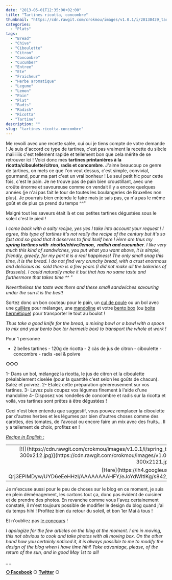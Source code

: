 ```yaml
---
date: "2013-05-01T12:35:00+02:00"
title: "Tartines ricotta, concombre"
thumbnail: "https://cdn.rawgit.com/crokmou/images/v1.0.1/i/20130429_tartine_ricotta_radis_concombre_ciboulette_0020.jpg"
categories:
  - "Plats"
tags:
  - "Bread"
  - "Chive"
  - "Ciboulette"
  - "Citron"
  - "Concombre"
  - "Cucumber"
  - "Entree"
  - "Ete"
  - "Fraicheur"
  - "Herbe aromatique"
  - "Legume"
  - "Lemon"
  - "Pain"
  - "Plat"
  - "Radis"
  - "Radish"
  - "Ricotta"
  - "Tartine"
description: ""
slug: "tartines-ricotta-concombre"
---
```


Me revoili avec une recette salée, oui oui je tiens compte de votre demande ! Je suis d'accord ce type de tartines, c'est pas vraiment la recette du siècle maiiiiiiis c'est tellement rapide et tellement bon que cela mérite de se retrouver ici ! Voici donc mes **tartines printanières à la ricotta/ciboulette/citron, radis et concombre**. J'aime beaucoup ce genre de tartines, on mets ce que l'on veut dessus, c'est simple, convivial, gourmand, pour ma part c'est un vrai bonheur ! Le seul petit hic pour cette fois, c'est le pain. Je ne trouve pas de pain bien croustillant, avec une croûte énorme et savoureuse comme on vendait il y a encore quelques années (je n'ai pas fait le tour de toutes les boulangeries de Bruxelles non plus). Je pourrais bien entendu le faire mais je sais pas, ça n'a pas le même goût et de plus ça prend du temps ^^"

Malgré tout les saveurs était là et ces petites tartines dégustées sous le soleil c'est le pied !

_I come back with a salty recipe, yes yes I take into account your request ! I agree, this type of tartines it's not really the recipe of the century but it's so fast and so good that it deserves to find itself here ! Here are thus my **spring tartines with  ricotta/chive/lemon,  radish and cucumber**. I like very much this kind of sandwiches, you put what you want above, it is simple, friendly, greedy, for my part it is a real happiness! The only small snag this time, it is the bread. I do not find very crunchy bread, with a crust enormous and delicious as  sold there is a few years (I did not make all the bakeries of Brussels). I could naturally make it but that has no same taste and furthermore that takes time ^^ "_

_Nevertheless the taste was there and these small sandwiches savouring under the sun it is the best!_

Sortez donc un bon couteau pour le pain, un [cul de poule](http://www.rueducommerce.fr/index/casserole%20fonte) ou un bol avec une [cuillère](http://www.rueducommerce.fr/index/cuillere%20a%20soupe) pour mélanger, une [mandoline](http://www.rueducommerce.fr/m/pl/malid:3665541,5325288) et votre [bento box](http://www.rueducommerce.fr/m/pl/malid:48515382) (ou [boite hermétique](http://www.rueducommerce.fr/index/boite%20hermetique)) pour transporter le tout au boulot !

_Thus take a good knife for the bread, a mixing bowl or a bowl with a spoon to mix and your bento box (or hermetic box) to transport the whole at work !_

Pour 1 personne

- 2 belles tartines - 120g de ricotta - 2 càs de jus de citron - ciboulette - concombre - radis -sel & poivre

**○○○**

1- Dans un bol, mélangez la ricotta, le jus de citron et la ciboulette préalablement ciselée (pour la quantité c'est selon les goûts de chacun). Salez et poivrez. 2- Etalez cette préparation généreusement sur vos tartines. 3- Lavez puis coupez vos légumes finement à l'aide d'une mandoline 4- Disposez vos rondelles de concombre et radis sur la ricotta et voilà, vos tartines sont prêtes à être dégustées !

Ceci n'est bien entendu que suggestif, vous pouvez remplacer la ciboulette par d'autres herbes et les légumes par bien d'autres choses comme des carottes, des tomates, de l'avocat ou encore faire un mix avec des fruits... Il y a tellement de choix, profitez en !

_[Recipe in English :](https://lh4.googleusercontent.com/-Qrj3EPIMDyw/UYD6eEeHHzI/AAAAAAAAHFY/eJoYdWItlKg/s842/spring_tartine_ricotta_chive_radish_cucumber.jpg)_

<table style="margin-left: auto; margin-right: auto; text-align: center;" cellspacing="0" cellpadding="0" align="center">

<tbody>

<tr>

<td style="text-align: center;">[![](https://cdn.rawgit.com/crokmou/images/v1.0.1/i/spring_tartine_ricotta_chive_radish_cucumber-300x2121-300x212.jpg)](https://cdn.rawgit.com/crokmou/images/v1.0.1/i/spring_tartine_ricotta_chive_radish_cucumber-300x2121.jpg)</td>

</tr>

<tr>

<td style="text-align: center;">[Here](https://lh4.googleusercontent.com/-Qrj3EPIMDyw/UYD6eEeHHzI/AAAAAAAAHFY/eJoYdWItlKg/s842/spring_tartine_ricotta_chive_radish_cucumber.jpg%60)</td>

</tr>

</tbody>

</table>

Je m'excuse aussi pour le peu de choses sur le blog en ce moment, je suis en plein déménagement, les cartons tout ça, donc pas évident de cuisiner et de prendre des photos. En revanche comme vous l'avez certainement constaté, il m'est toujours possible de modifier le design du blog quand j'ai du temps hihi ! Profitez bien du retour du soleil, et bon 1er Mai à tous !

Et n'oubliez pas [le concours](https://crokmou.com/2013/04/concours-anniversaire-2-ans-crokmou.html) !

_I apologize for the few articles on the blog at the moment. I am in moving, this not obvious to cook and take photos with all moving box. On the other hand how you certainly noticed it, it is always possible to me to modify the design of the blog when I have time hihi! Take advantage, please, of the return of the sun, and in good May 1st to all!_

_ _

[**○<span style="font-size: xx-small; margin: 0px; outline: 0px; padding: 0px;"><span style="font-family: Arial, Helvetica, sans-serif; margin: 0px; outline: 0px; padding: 0px;"> </span></span>Facebook**](https://www.facebook.com/pages/CroKMou/148093255259077) ○ [**Twitter**](https://twitter.com/Crokmou) ○